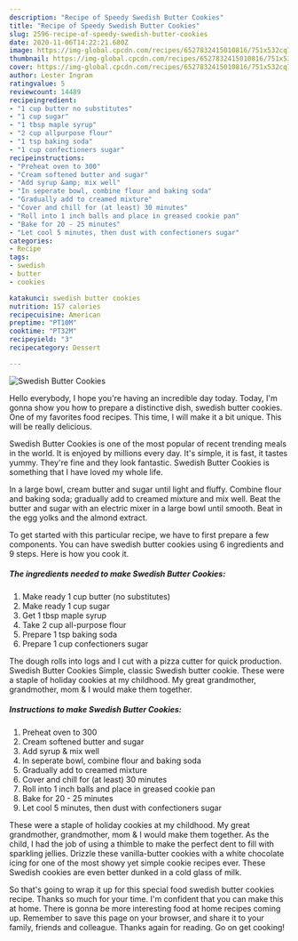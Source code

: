 ```yaml
---
description: "Recipe of Speedy Swedish Butter Cookies"
title: "Recipe of Speedy Swedish Butter Cookies"
slug: 2596-recipe-of-speedy-swedish-butter-cookies
date: 2020-11-06T14:22:21.680Z
image: https://img-global.cpcdn.com/recipes/6527832415010816/751x532cq70/swedish-butter-cookies-recipe-main-photo.jpg
thumbnail: https://img-global.cpcdn.com/recipes/6527832415010816/751x532cq70/swedish-butter-cookies-recipe-main-photo.jpg
cover: https://img-global.cpcdn.com/recipes/6527832415010816/751x532cq70/swedish-butter-cookies-recipe-main-photo.jpg
author: Lester Ingram
ratingvalue: 5
reviewcount: 14489
recipeingredient:
- "1 cup butter no substitutes"
- "1 cup sugar"
- "1 tbsp maple syrup"
- "2 cup allpurpose flour"
- "1 tsp baking soda"
- "1 cup confectioners sugar"
recipeinstructions:
- "Preheat oven to 300"
- "Cream softened butter and sugar"
- "Add syrup &amp; mix well"
- "In seperate bowl, combine flour and baking soda"
- "Gradually add to creamed mixture"
- "Cover and chill for (at least) 30 minutes"
- "Roll into 1 inch balls and place in greased cookie pan"
- "Bake for 20 - 25 minutes"
- "Let cool 5 minutes, then dust with confectioners sugar"
categories:
- Recipe
tags:
- swedish
- butter
- cookies

katakunci: swedish butter cookies 
nutrition: 157 calories
recipecuisine: American
preptime: "PT10M"
cooktime: "PT32M"
recipeyield: "3"
recipecategory: Dessert

---
```



![Swedish Butter Cookies](https://img-global.cpcdn.com/recipes/6527832415010816/751x532cq70/swedish-butter-cookies-recipe-main-photo.jpg)

Hello everybody, I hope you're having an incredible day today. Today, I'm gonna show you how to prepare a distinctive dish, swedish butter cookies. One of my favorites food recipes. This time, I will make it a bit unique. This will be really delicious.

Swedish Butter Cookies is one of the most popular of recent trending meals in the world. It is enjoyed by millions every day. It's simple, it is fast, it tastes yummy. They're fine and they look fantastic. Swedish Butter Cookies is something that I have loved my whole life.

In a large bowl, cream butter and sugar until light and fluffy. Combine flour and baking soda; gradually add to creamed mixture and mix well. Beat the butter and sugar with an electric mixer in a large bowl until smooth. Beat in the egg yolks and the almond extract.


To get started with this particular recipe, we have to first prepare a few components. You can have swedish butter cookies using 6 ingredients and 9 steps. Here is how you cook it.

<!--inarticleads1-->

##### The ingredients needed to make Swedish Butter Cookies:

1. Make ready 1 cup butter (no substitutes)
1. Make ready 1 cup sugar
1. Get 1 tbsp maple syrup
1. Take 2 cup all-purpose flour
1. Prepare 1 tsp baking soda
1. Prepare 1 cup confectioners sugar


The dough rolls into logs and I cut with a pizza cutter for quick production. Swedish Butter Cookies Simple, classic Swedish butter cookie. These were a staple of holiday cookies at my childhood. My great grandmother, grandmother, mom &amp; I would make them together. 

<!--inarticleads2-->

##### Instructions to make Swedish Butter Cookies:

1. Preheat oven to 300
1. Cream softened butter and sugar
1. Add syrup &amp; mix well
1. In seperate bowl, combine flour and baking soda
1. Gradually add to creamed mixture
1. Cover and chill for (at least) 30 minutes
1. Roll into 1 inch balls and place in greased cookie pan
1. Bake for 20 - 25 minutes
1. Let cool 5 minutes, then dust with confectioners sugar


These were a staple of holiday cookies at my childhood. My great grandmother, grandmother, mom &amp; I would make them together. As the child, I had the job of using a thimble to make the perfect dent to fill with sparkling jellies. Drizzle these vanilla-butter cookies with a white chocolate icing for one of the most showy yet simple cookie recipes ever. These Swedish cookies are even better dunked in a cold glass of milk. 

So that's going to wrap it up for this special food swedish butter cookies recipe. Thanks so much for your time. I'm confident that you can make this at home. There is gonna be more interesting food at home recipes coming up. Remember to save this page on your browser, and share it to your family, friends and colleague. Thanks again for reading. Go on get cooking!

